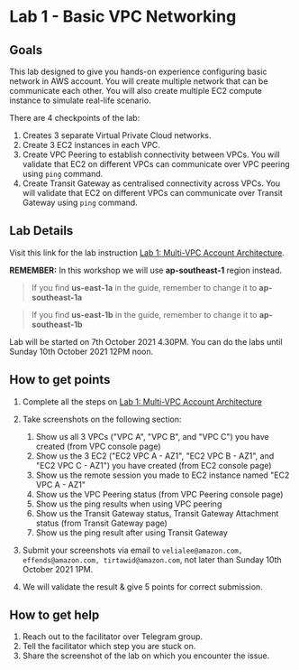 # Lab 1 - Basic VPC Networking

## Goals
This lab designed to give you hands-on experience configuring basic network in AWS account. You will create multiple network that can be communicate each other. You will also create multiple EC2 compute instance to simulate real-life scenario.

There are 4 checkpoints of the lab:

1. Creates 3 separate Virtual Private Cloud networks.
2. Create 3 EC2 instances in each VPC.
3. Create VPC Peering to establish connectivity between VPCs. You will validate that EC2 on different VPCs can communicate over VPC peering using `ping` command.
4. Create Transit Gateway as centralised connectivity across VPCs. You will validate that EC2 on different VPCs can communicate over Transit Gateway using `ping` command.

## Lab Details

Visit this link for the lab instruction [Lab 1: Multi-VPC Account Architecture](https://networking.workshop.aws/beginner/lab1.html).

**REMEMBER:** In this workshop we will use **ap-southeast-1** region instead.

> If you find **us-east-1a** in the guide, remember to change it to **ap-southeast-1a**

> If you find **us-east-1b** in the guide, remember to change it to **ap-southeast-1b**

Lab will be started on 7th October 2021 4.30PM. You can do the labs until Sunday 10th October 2021 12PM noon. 

## How to get points

1. Complete all the steps on [Lab 1: Multi-VPC Account Architecture](https://networking.workshop.aws/beginner/lab1.html)
2. Take screenshots on the following section:

    1. Show us all 3 VPCs ("VPC A", "VPC B", and "VPC C") you have created (from VPC console page)
    2. Show us the 3 EC2 ("EC2 VPC A - AZ1", "EC2 VPC B - AZ1", and "EC2 VPC C - AZ1") you have created (from EC2 console page)
    3. Show us the remote session you made to EC2 instance named "EC2 VPC A - AZ1"
    3. Show us the VPC Peering status (from VPC Peering console page)
    4. Show us the ping results when using VPC peering
    5. Show us the Transit Gateway status, Transit Gateway Attachment status (from Transit Gateway page)
    6. Show us the ping result after using Transit Gateway

3. Submit your screenshots via email to `velialee@amazon.com, effends@amazon.com, tirtawid@amazon.com`, not later than Sunday 10th October 2021 1PM.
4. We will validate the result & give 5 points for correct submission.

## How to get help
1. Reach out to the facilitator over Telegram group.
2. Tell the facilitator which step you are stuck on.
3. Share the screenshot of the lab on which you encounter the issue.

